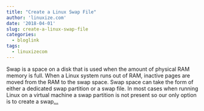 ```yaml
---
title: "Create a Linux Swap File"
author: 'linuxize.com'
date: '2018-04-01'
slug: create-a-linux-swap-file
categories:
  - bloglink
tags:
  - linuxizecom
---
```


Swap is a space on a disk that is used when the amount of physical RAM memory is full. When a Linux system runs out of RAM, inactive pages are moved from the RAM to the swap space. Swap space can take the form of either a dedicated swap partition or a swap file. In most cases when running Linux on a virtual machine a swap partition is not present so our only option is to create a swap[... <i class="fas fa-external-link-alt"></i>](https://linuxize.com/post/create-a-linux-swap-file/)

